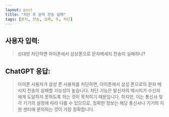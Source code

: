 ```yaml
---
layout: post
title: "차단 후 문자 전송 실패"
tags: [문자, 전송, 실패, 후, 차단]
---
```


## 사용자 입력:
> 상대방 차단하면 아이폰에서 삼상폰으로 문자메세지 전송이 실패하나?

## ChatGPT 응답:
> 아이폰 사용자가 삼성 폰 사용자를 차단하면, 아이폰에서 삼성 폰으로의 문자 메시지 전송이 실패할 가능성이 높습니다. 차단 기능은 발신자의 메시지가 수신자에게 도달하지 못하도록 하는 것이 목적이기 때문입니다. 하지만, 이는 통신사 및 각 기기의 설정에 따라 다를 수 있으므로, 정확한 정보는 해당 통신사나 기기의 지원 센터에 문의하는 것이 가장 정확합니다.

